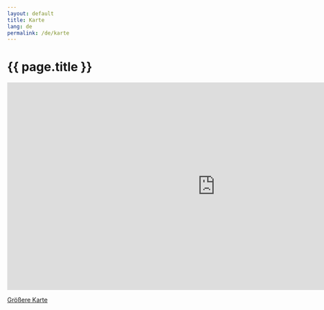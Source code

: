 ```yaml
---
layout: default
title: Karte
lang: de
permalink: /de/karte
---
```

<h1 class="title">{{ page.title }}</h1>
<div class="clear"></div>
<p><iframe src="https://maps.google.com/maps/ms?hl=de&amp;ptab=2&amp;ie=UTF8&amp;oe=UTF8&amp;msa=0&amp;msid=109039837825187338272.00046d583982f6953bdf9&amp;ll=43.100983,27.828369&amp;spn=0.962599,2.362061&amp;z=9&amp;output=embed" width="960" height="480" frameborder="0" marginheight="0" marginwidth="0"></iframe></p>
<p><a href="https://maps.google.com/maps/ms?hl=de&amp;ptab=2&amp;ie=UTF8&amp;oe=UTF8&amp;msa=0&amp;msid=109039837825187338272.00046d583982f6953bdf9&amp;ll=43.100983,27.828369&amp;spn=0.962599,2.362061&amp;z=9&amp;source=embed" target="_blank">Größere Karte</a></p>